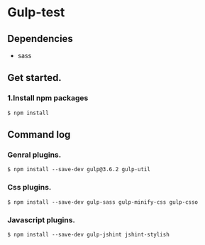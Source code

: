 Gulp-test
==========

Dependencies
------------

* sass

Get started.
------------

### 1.Install npm packages

    $ npm install



Command log
------------

### Genral plugins.

    $ npm install --save-dev gulp@3.6.2 gulp-util

### Css plugins.

    $ npm install --save-dev gulp-sass gulp-minify-css gulp-csso

### Javascript plugins.

    $ npm install --save-dev gulp-jshint jshint-stylish
